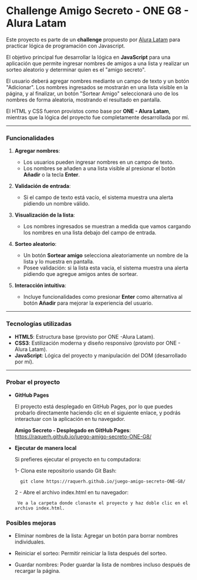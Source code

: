 <h1> Challenge Amigo Secreto - ONE G8 - Alura Latam </h1>

Este proyecto es parte de un **challenge** propuesto por [Alura Latam](https://www.aluracursos.com/) para practicar lógica de programación con Javascript.  

El objetivo principal fue desarrollar la lógica en **JavaScript** para una aplicación que permite ingresar  nombres de amigos a una lista y realizar un sorteo aleatorio  y determinar quien es el  "amigo secreto". 

El usuario deberá agregar nombres mediante un campo de texto y un botón "Adicionar". Los nombres ingresados se mostrarán en una lista visible en la página, y al finalizar, un botón "Sortear Amigo" seleccionará uno de los nombres de forma aleatoria, mostrando el resultado en pantalla.

El HTML y CSS fueron provistos como base por **ONE - Alura Latam**, mientras que la lógica del proyecto fue completamente desarrollada por mí.


---

<h3>Funcionalidades</h3>

1. **Agregar nombres**:
    - Los usuarios pueden ingresar nombres en un campo de texto.
    - Los nombres se añaden a una lista visible al presionar el botón **Añadir** o la tecla **Enter**.

2. **Validación de entrada**:
    - Si el campo de texto está vacío, el sistema muestra una alerta pidiendo un nombre válido.

3. **Visualización de la lista**:
    - Los nombres ingresados se muestran a medida que vamos cargando los nombres en una lista debajo del campo de entrada.

4. **Sorteo aleatorio**:
    - Un botón **Sortear amigo** selecciona aleatoriamente un nombre de la lista y lo muestra en pantalla.
    - Posee validación: si la lista esta vacia, el sistema muestra una alerta pidiendo que agregue amigos antes de sortear.

5. **Interacción intuitiva**:
    - Incluye funcionalidades como presionar **Enter** como alternativa al botón **Añadir** para mejorar la experiencia del usuario.

---

<h3>Tecnologías utilizadas</h3>

- **HTML5**: Estructura base (provisto por ONE -Alura Latam).
- **CSS3**: Estilización moderna y diseño responsivo (provisto por ONE - Alura Latam).
- **JavaScript**: Lógica del proyecto y manipulación del DOM (desarrollado por mí).

---

<h3>Probar el proyecto</h3>

- **GitHub Pages**

    El proyecto está desplegado en GitHub Pages, por lo que puedes probarlo directamente haciendo clic en el siguiente enlace, y podrás interactuar con la aplicación en tu navegador.

    **Amigo Secreto - Desplegado en GitHub Pages**: https://raquerh.github.io/juego-amigo-secreto-ONE-G8/


- **Ejecutar de manera local**

    Si prefieres ejecutar el proyecto en tu computadora:

    1- Clona este repositorio usando Git Bash:

        git clone https://raquerh.github.io/juego-amigo-secreto-ONE-G8/

    2 - Abre el archivo index.html en tu navegador:

       Ve a la carpeta donde clonaste el proyecto y haz doble clic en el archivo index.html.

<h3>Posibles mejoras</h3>

- Eliminar nombres de la lista: Agregar un botón para borrar nombres individuales.

- Reiniciar el sorteo: Permitir reiniciar la lista después del sorteo.

- Guardar nombres: Poder guardar la lista de nombres incluso después de recargar la página.
